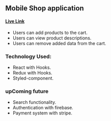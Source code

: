 ## Mobile Shop application

#### [Live Link](https://mobile-ghor.netlify.app/)

-   Users can add products to the cart.
-   Users can view product descriptions.
-   Users can remove added data from the cart.

### Technology Used:

-   React with Hooks.
-   Redux with Hooks.
-   Styled-component.

### upComing future

-   Search functionality.
-   Authentication with firebase.
-   Payment system with stripe.
